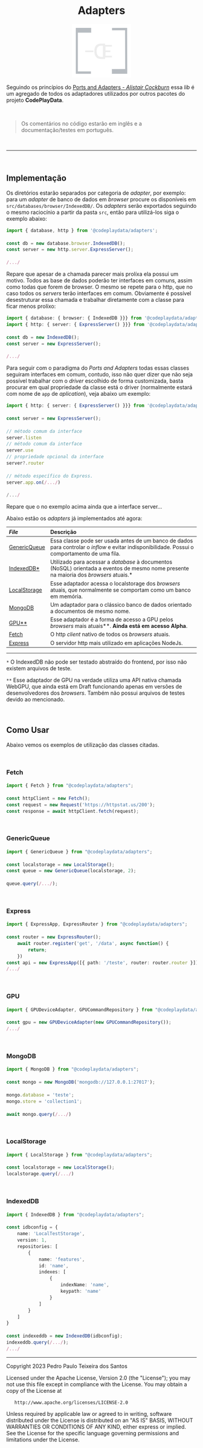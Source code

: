 <div align="center">

# Adapters

![](./assets/adapters-dark-logo.png)

</div>

Seguindo os princípios do [Ports and Adapters - _Alistair Cockburn_](https://alistair.cockburn.us/hexagonal-architecture/) essa _lib_ é um agregado de todos os adaptadores utilizados por outros pacotes do projeto **CodePlayData**.

<br>

> Os comentários no código estarão em inglês e a documentação/testes em português.

<br>

---

<br>

## Implementação

Os diretórios estarão separados por categoria de _adapter_, por exemplo: para um _adapter_ de banco de dados em _browser_ procure os disponíveis em `src/databases/browser/IndexedDB/`. Os _adapters_ serão exportados seguindo o mesmo raciocínio a partir da pasta `src`, então para utilizá-los siga o exemplo abaixo:

```typescript
import { database, http } from '@codeplaydata/adapters';

const db = new database.browser.IndexedDB();
const server = new http.server.ExpressServer();

/.../
```

Repare que apesar de a chamada parecer mais prolíxa ela possui um motivo. Todos as base de dados poderão ter interfaces em comuns, assim como todas que forem de browser. O mesmo se repete para o http, que no caso todos os _servers_ terão interfaces em comum. Obviamente é possível desestruturar essa chamada e trabalhar diretamente com a classe para ficar menos prolíxo:

```typescript
import { database: { browser: { IndexedDB }}} from '@codeplaydata/adapters';
import { http: { server: { ExpressServer() }}} from '@codeplaydata/adapters';

const db = new IndexedDB();
const server = new ExpressServer();

/.../
```

Para seguir com o paradigma do _Ports and Adapters_ todas essas classes seguiram interfaces em comum, contudo, isso não quer dizer que não seja possível trabalhar com o _driver_ escolhido de forma customizada, basta procurar em qual propriedade da classe está o driver (normalmente estará com nome de `app` de _aplication_), veja abaixo um exemplo: 

```typescript
import { http: { server: { ExpressServer() }}} from '@codeplaydata/adapters';

const server = new ExpressServer();

// método comum da interface
server.listen
// método comum da interface
server.use
// propriedade opcional da interface
server?.router

// método específico do Express.
server.app.on(/.../)

/.../
```

Repare que o no exemplo acima ainda que a interface server...






Abaixo estão os _adapters_ já implementados até agora:

| _File_   | Descrição  |
|:---------|:-----------|
|[GenericQueue](./src/collections/GenericQueue.ts) |  Essa classe pode ser usada antes de um banco de dados para controlar o _inflow_ e evitar indisponibilidade. Possui o comportamento de uma fila.|
| [IndexedDB*](./src/databases/IndexedDB.ts) | Utilizado para acessar a _database_ à documentos (NoSQL) orientada a eventos  de mesmo nome presente na maioria dos _browsers_ atuais.*|
| [LocalStorage](./src/databases/LocalStorage.ts) | Esse adaptador acessa o localstorage dos _browsers_ atuais, que normalmente se comportam como um banco em memória.|
| [MongoDB](./src/databases/MongoDB.ts) | Um adaptador para o clássico banco de dados orientado a documentos de mesmo nome. |
| [GPU**](./src/gpu/GPUDeviceAdapter.ts) | Esse adaptador é a forma de acesso a GPU pelos _browsers_ mais atuais**. **Ainda está em acesso Alpha**.|
| [Fetch](./src/http/client/Fetch.ts) | O http _client_ nativo de todos os _browsers_ atuais. |
| [Express](./src/http/server/ExpressApp.ts) | O servidor http mais utilizado em aplicações NodeJs.|

---
`*` O IndexedDB não pode ser testado abstraído do frontend, por isso não existem arquivos de teste.

`**` Esse adaptador de GPU na verdade utiliza uma API nativa chamada WebGPU, que ainda está em Draft funcionando apenas em versões de desenvolvedores dos _browsers_. Também não possui arquivos de testes devido ao mencionado.

<br>

## Como Usar

Abaixo vemos os exemplos de utilização das classes citadas.

<br>

### Fetch

```typescript
import { Fetch } from "@codeplaydata/adapters";

const httpClient = new Fetch();
const request = new Request('https://httpstat.us/200');
const response = await httpClient.fetch(request);

```

<br>

### GenericQueue

```typescript
import { GenericQueue } from "@codeplaydata/adapters";

const localstorage = new LocalStorage();
const queue = new GenericQueue(localstorage, 2);

queue.query(/.../);

```

<br>

### Express

```typescript
import { ExpressApp, ExpressRouter } from "@codeplaydata/adapters";

const router = new ExpressRouter();
    await router.register('get', '/data', async function() {
        return;
    })
const api = new ExpressApp([{ path: '/teste', router: router.router }]);
/.../
```

<br>

### GPU

```typescript
import { GPUDeviceAdapter, GPUCommandRepository } from "@codeplaydata/adapters";

const gpu = new GPUDeviceAdapter(new GPUCommandRepository());
/.../
```

<br>

### MongoDB

```typescript
import { MongoDB } from "@codeplaydata/adapters";

const mongo = new MongoDB('mongodb://127.0.0.1:27017');

mongo.database = 'teste';
mongo.store = 'collection1';

await mongo.query(/.../)
```

<br>

### LocalStorage

```typescript
import { LocalStorage } from "@codeplaydata/adapters";

const localstorage = new LocalStorage();
localstorage.query(/.../)
```

<br>

### IndexedDB

```typescript
import { IndexedDB } from "@codeplaydata/adapters";

const idbconfig = {
    name: 'LocalTestStorage',
    version: 1,
    repositories: [
        {
            name: 'features',
            id: 'name',
            indexes: [
                {
                    indexName: 'name',
                    keypath: 'name'
                }
            ]
        }
    ]
}

const indexeddb = new IndexedDB(idbconfig);
indexeddb.query(/.../);
/.../
```

---

Copyright 2023 Pedro Paulo Teixeira dos Santos

   Licensed under the Apache License, Version 2.0 (the "License");
   you may not use this file except in compliance with the License.
   You may obtain a copy of the License at

       http://www.apache.org/licenses/LICENSE-2.0

   Unless required by applicable law or agreed to in writing, software
   distributed under the License is distributed on an "AS IS" BASIS,
   WITHOUT WARRANTIES OR CONDITIONS OF ANY KIND, either express or implied.
   See the License for the specific language governing permissions and
   limitations under the License.
